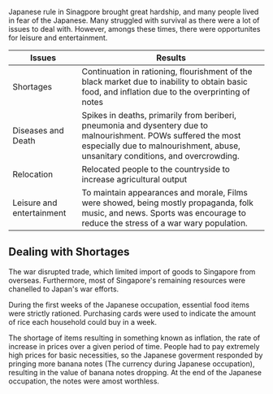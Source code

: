 Japanese rule in Sinagpore brought great hardship, and many people lived in fear of the Japanese. Many struggled with survival as there were a lot of issues to deal with. However, amongs these times, there were opportunites for leisure and entertainment. 

| Issues | Results |
| ----------- | ------------------------------------ |
| Shortages | Continuation in rationing, flourishment of the black market due to inability to obtain basic food, and inflation due to the overprinting of notes |
| Diseases and Death  | Spikes in deaths, primarily from beriberi, pneumonia and dysentery due to malnourishment. POWs suffered the most especially due to malnourishment, abuse, unsanitary conditions, and overcrowding.|
| Relocation | Relocated people to the countryside to increase agricultural output |
| Leisure and entertainment | To maintain appearances and morale, Films were showed, being mostly propaganda, folk music, and news. Sports was encourage to reduce the stress of a war wary population. |

## Dealing with Shortages

The war disrupted trade, which limited import of goods to Singapore from overseas. Furthermore, most of Singapore's remaining resources were chanelled to Japan's war efforts.

During the first weeks of the Japanese occupation, essential food items were strictly rationed. Purchasing cards were used to indicate the amount of rice each household could buy in a week.

The shortage of items resulting in something known as inflation, the rate of increase in prices over a given period of time. People had to pay extremely high prices for basic necessities, so the Japanese goverment responded by pringing more banana notes (The currency during Japanese occupation), resulting in the value of banana notes dropping. At the end of the Japanese occupation, the notes were amost worthless.

